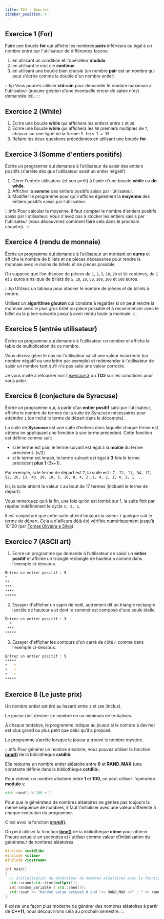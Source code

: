 ```yaml
---
title: TD4 - Boucles
sidebar_position: 4
---
```


## Exercice 1 (For)

Faire une boucle **for** qui affiche les nombres **pairs** inférieurs ou égal à un nombre entré par l'utilisateur de différentes façons:
  1. en utilisant un condition et l'opérateur **modulo**
  2. en utilisant le mot clé **continue**
  3. en utilisant une boucle bien choisie (un nombre **pair** est un nombre qui peut s'écrire comme le double d'un nombre entier)

:::tip
Vous pourrez utiliser **std::cin** pour demander le nombre maximum à l'utilisateur (aucune gestion d'une éventuelle erreur de saisie n'est demandée ici).
:::

## Exercice 2 (While)

1. Écrire une boucle **while** qui affichera les entiers entre `1` et `20`.
2. Écrire une boucle **while** qui affichera les `50` premiers multiples de `7`, chacun
sur une ligne de la forme: `5 fois 7 = 35`.
3. Refaire les deux questions précédentes en utilisant une boucle **for**.

## Exercice 3 (Somme d'entiers positifs)

Écrire un programme qui demande à l’utilisateur de saisir des entiers positifs (s’arrête dès que l’utilisateur saisit un entier négatif)


1. Gérer l'entrée utilisateur (et son arrêt) à l'aide d'une boucle **while** ou **do while**.
2. Afficher la **somme** des entiers positifs saisis par l’utilisateur.
3. Modifier le programme pour qu'il affiche également la **moyenne** des entiers positifs saisis par l’utilisateur.

:::info
Pour calculer la moyenne, il faut compter le nombre d'entiers positifs saisis par l'utilisateur.
Vous n'avez pas à stocker les entiers saisis par l'utilisateur (vous découvrirez comment faire cela dans le prochain chapitre).
:::

## Exercice 4 (rendu de monnaie)

Écrire un programme qui demande à l’utilisateur un montant en **euros** et affiche le nombre de billets et de pièces nécessaires pour rendre la monnaie avec le moins de billets et de pièces possible.

On suppose que l’on dispose de pièces de `1`, `2`, `5`, `10`, `20` et `50` centimes, de `1` et `2` euros ainsi que de billets de `5`, `10`, `20`, `50`, `100`, `200` et `500` euros.

:::tip
Utilisez un tableau pour stocker le nombre de pièces et de billets à rendre.

Utilisez un **algorithme glouton** qui consiste à regarder si on peut rendre la monnaie avec le plus gros billet ou pièce possible et à recommencer avec le billet ou la pièce suivante jusqu'à avoir rendu toute la monnaie.
:::

## Exercice 5 (entrée utilisateur)

Écrire un programme qui demande à l'utilisateur un nombre et affiche la table de multiplication de ce nombre.

Vous devrez gérer le cas où l'utilisateur saisit une valeur incorrecte (un nombre négatif ou une lettre par exemple) et redemander à l'utilisateur de saisir un nombre tant qu'il n'a pas saisi une valeur correcte.

Je vous invite à retourner voir l'[exercice 3](/TDs/S1/Conditions/#exercice-3) du **TD2** sur les conditions pour vous aider.

## Exercice 6 (conjecture de Syracuse)

Écrire un programme qui, à partir d’un **entier positif** saisi par l’utilisateur, affiche le nombre de termes de la suite de Syracuse nécessaires pour atteindre `1` (on inclut le terme de départ dans le décompte).

La suite de **Syracuse** est une suite d'entiers dans laquelle chaque terme est obtenu en appliquant une fonction à son terme précédent. Cette fonction est définie comme suit:

- si le terme est pair, le terme suivant est égal à la **moitié** du terme précédent. (x/2)
- si le terme est impair, le terme suivant est égal à **3** fois le terme précédent **plus 1** (3x+1).

Par exemple, si le terme de départ est `7`, la suite est :
`7, 22, 11, 34, 17, 52, 26, 13, 40, 20, 10, 5, 16, 8, 4, 2, 1, 4, 2, 1, 4, 2, 1, ...`

Ici, la suite atteint la valeur `1` au bout de 17 termes (incluant le terme de départ).

Vous remarquez qu’à la fin, une fois qu’on est tombé sur 1, la suite finit par répéter indéfiniment le cycle `4, 2, 1`.

Il est conjecturé que cette suite atteint toujours la valeur `1` quelque soit le terme de départ. Cela a d'ailleurs déjà été vérifiée numériquement jusqu’à 10^20 (par [Tomas Oliveira e Silva](https://www.ams.org/journals/mcom/1999-68-225/S0025-5718-99-01031-5/S0025-5718-99-01031-5.pdf)).

## Exercice 7 (ASCII art)

1. Écrire un programme qui demande à l’utilisateur de saisir un **entier positif** et affiche un triangle rectangle de hauteur `n` comme dans l’exemple ci-dessous.

```bash title="exemple d'exécution"
Entrez un entier positif : 5
*
**
***
****
*****
```

2. Essayer d'afficher un sapin de noël, autrement dit un triangle rectangle isocèle de hauteur `n` et dont le sommet est composé d'une seule étoile.

```bash title="exemple d'exécution"
Entrez un entier positif : 3
  *
 ***
*****
```

3. Essayer d'afficher les contours d'un carré de côté `n` comme dans l’exemple ci-dessous.

```bash title="exemple d'exécution"
Entrez un entier positif : 5
*****
*   *
*   *
*   *
*****
```

## Exercice 8 (Le juste prix)

Un nombre entier est tiré au hasard entre `1` et `100` (inclus).

Le joueur doit deviner ce nombre en un minimum de tentatives.

À chaque tentative, le programme indique au joueur si le nombre à deviner est plus grand ou plus petit que celui qu’il a proposé.

Le programme s’arrête lorsque le joueur a trouvé le nombre mystère.

:::info
Pour générer un nombre aléatoire, vous pouvez utiliser la fonction [**rand()**](https://en.cppreference.com/w/cpp/numeric/random/rand) de la bibliothèque **cstdlib**.

Elle retourne un nombre entier aléatoire entre **0** et **RAND_MAX** (une constante définie dans la bibliothèque **cstdlib**).

Pour obtenir un nombre aléatoire entre **1** et **100**, on peut utiliser l'opérateur **modulo** `%`:

```cpp
std::rand() % 100 + 1
```

Pour que le générateur de nombres aléatoires ne génère pas toujours la même séquence de nombres, il faut l’initialiser avec une valeur différente à chaque exécution du programme.

C'est avec la fonction [**srand()**](https://en.cppreference.com/w/cpp/numeric/random/srand).

On peut utiliser la fonction [**time()**](https://en.cppreference.com/w/cpp/chrono/c/time) de la bibliothèque **ctime** pour obtenir l'heure actuelle en secondes et l'utiliser comme valeur d'initialisation du générateur de nombres aléatoires.

```cpp
#include <cstdlib>
#include <ctime>
#include <iostream>
 
int main() 
{
  // Initialisation du générateur de nombres aléatoires avec la fonction time()
  std::srand(std::time(nullptr));
  int random_variable { std::rand()};
  std::cout << "Random value between 0 and "<< RAND_MAX <<" : " << random_variable << std::endl;
}
```

Il existe une façon plus moderne de générer des nombres aléatoires à partir de **C++11**, nous découvrirons cela au prochain semestre.
:::

